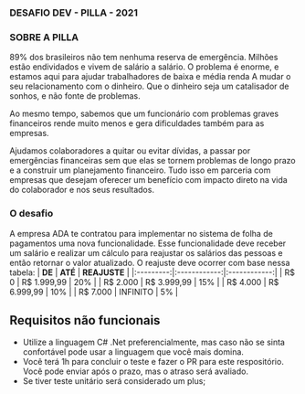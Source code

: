 ### DESAFIO DEV - PILLA - 2021

### SOBRE A PILLA

89% dos brasileiros não tem nenhuma reserva de emergência. Milhões estão endividados e vivem de salário a salário. O problema é enorme, e estamos aqui para ajudar trabalhadores de baixa e média renda A mudar o seu relacionamento com o dinheiro. Que o dinheiro seja um catalisador de sonhos, e não fonte de problemas.

Ao mesmo tempo, sabemos que um funcionário com problemas graves financeiros rende muito menos e gera dificuldades também para as empresas.

Ajudamos colaboradores a quitar ou evitar dívidas, a passar por emergências financeiras sem que elas se tornem problemas de longo prazo e a construir um planejamento financeiro. Tudo isso em parceria com empresas que desejam oferecer um benefício com impacto direto na vida do colaborador e nos seus resultados.


### O desafio

A empresa ADA te contratou para implementar no sistema de folha de pagamentos uma nova funcionalidade.
Esse funcionalidade deve receber um salário e realizar um cálculo para reajustar os salários das pessoas e então retornar o valor atualizado.
O reajuste deve ocorrer com base nessa tabela:
| **DE**    | **ATÉ**      | **REAJUSTE** |
|:---------:|:------------:|:------------:|
| R$ 0      | R$ 1\.999,99 | 20%          |
| R$ 2\.000 | R$ 3\.999,99 | 15%          |
| R$ 4\.000 | R$ 6\.999,99 | 10%          |
| R$ 7\.000 | INFINITO     | 5%           |


## Requisitos não funcionais

- Utilize a linguagem C# .Net preferencialmente, mas caso não se sinta confortável pode usar a linguagem que você mais domina. 
- Você terá 1h para concluir o teste e fazer o PR para este respositório. Você pode enviar após o prazo, mas o atraso será avaliado.
- Se tiver teste unitário será considerado um plus;
